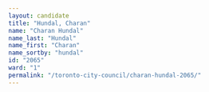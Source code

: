```yaml
---
layout: candidate
title: "Hundal, Charan"
name: "Charan Hundal"
name_last: "Hundal"
name_first: "Charan"
name_sortby: "hundal"
id: "2065"
ward: "1"
permalink: "/toronto-city-council/charan-hundal-2065/"
---
```

